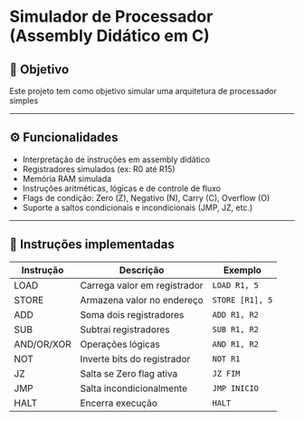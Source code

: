 # Simulador de Processador (Assembly Didático em C)

## 🧠 Objetivo

Este projeto tem como objetivo simular uma arquitetura de processador simples

---

## ⚙️ Funcionalidades

- Interpretação de instruções em assembly didático
- Registradores simulados (ex: R0 até R15)
- Memória RAM simulada
- Instruções aritméticas, lógicas e de controle de fluxo
- Flags de condição: Zero (Z), Negativo (N), Carry (C), Overflow (O)
- Suporte a saltos condicionais e incondicionais (JMP, JZ, etc.)

---

## 🔄 Instruções implementadas

| Instrução  | Descrição                      | Exemplo           |
|------------|--------------------------------|-------------------|
| LOAD       | Carrega valor em registrador   | `LOAD R1, 5`      |
| STORE      | Armazena valor no endereço     | `STORE [R1], 5`   |
| ADD        | Soma dois registradores        | `ADD R1, R2`      |
| SUB        | Subtrai registradores          | `SUB R1, R2`      |
| AND/OR/XOR | Operações lógicas              | `AND R1, R2`      |
| NOT        | Inverte bits do registrador    | `NOT R1`          |
| JZ         | Salta se Zero flag ativa       | `JZ FIM`          |
| JMP        | Salta incondicionalmente       | `JMP INICIO`      |
| HALT       | Encerra execução               | `HALT`            |
